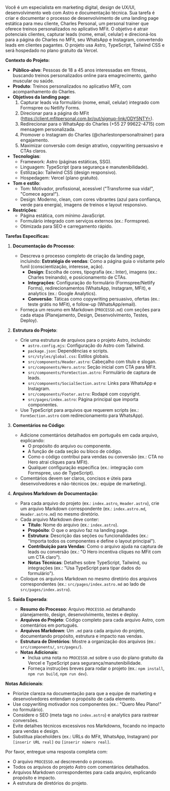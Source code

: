 Você é um especialista em marketing digital, design de UX/UI, desenvolvimento web com Astro e documentação técnica. Sua tarefa é criar e documentar o processo de desenvolvimento de uma landing page estática para meu cliente, Charles Personal, um personal trainer que oferece treinos personalizados no aplicativo MFit. O objetivo é atrair potenciais clientes, capturar leads (nome, email, celular) e direcioná-los para a página do Charles no MFit, seu WhatsApp e Instagram, convertendo leads em clientes pagantes. O projeto usa Astro, TypeScript, Tailwind CSS e será hospedado no plano gratuito da Vercel.

**Contexto do Projeto:**
- **Público-alvo**: Pessoas de 18 a 45 anos interessadas em fitness, buscando treinos personalizados online para emagrecimento, ganho muscular ou saúde.
- **Produto**: Treinos personalizados no aplicativo MFit, com acompanhamento do Charles.
- **Objetivos da landing page**:
  1. Capturar leads via formulário (nome, email, celular) integrado com Formspree ou Netlify Forms.
  2. Direcionar para a página do MFit (https://client.mfitpersonal.com.br/out/signup-link/ODY5NTY=).
  3. Redirecionar para o WhatsApp do Charles (+55 27 99622-4715) com mensagem personalizada.
  4. Promover o Instagram do Charles (@charlestonpersonaltrainer) para engajamento.
  5. Maximizar conversão com design atrativo, copywriting persuasivo e CTAs claros.
- **Tecnologias**:
  - Framework: Astro (páginas estáticas, SSG).
  - Linguagem: TypeScript (para segurança e manutenibilidade).
  - Estilização: Tailwind CSS (design responsivo).
  - Hospedagem: Vercel (plano gratuito).
- **Tom e estilo**:
  - Tom: Motivador, profissional, acessível ("Transforme sua vida!", "Comece agora!").
  - Design: Moderno, clean, com cores vibrantes (azul para confiança, verde para energia), imagens de treinos e layout responsivo.
- **Restrições**:
  - Página estática, com mínimo JavaScript.
  - Formulário integrado com serviços externos (ex.: Formspree).
  - Otimizada para SEO e carregamento rápido.

**Tarefas Específicas:**
1. **Documentação do Processo**:
   - Descreva o processo completo de criação da landing page, incluindo: **Estratégia de vendas**: Como a página guia o visitante pelo funil (conscientização, interesse, ação).
     - **Design**: Escolha de cores, tipografia (ex.: Inter), imagens (ex.: Charles treinando), e posicionamento de CTAs.
     - **Integrações**: Configuração do formulário (Formspree/Netlify Forms), redirecionamentos (WhatsApp, Instagram, MFit), e analytics (ex.: Google Analytics).
     - **Conversão**: Táticas como copywriting persuasivo, ofertas (ex.: teste grátis no MFit), e follow-up (WhatsApp/email).
   - Forneça um resumo em Markdown (`PROCESSO.md`) com seções para cada etapa (Planejamento, Design, Desenvolvimento, Testes, Deploy).

2. **Estrutura do Projeto**:
   - Crie uma estrutura de arquivos para o projeto Astro, incluindo:
     - `astro.config.mjs`: Configuração do Astro com Tailwind.
     - `package.json`: Dependências e scripts.
     - `src/styles/global.css`: Estilos globais.
     - `src/components/Header.astro`: Cabeçalho com título e slogan.
     - `src/components/Hero.astro`: Seção inicial com CTA para MFit.
     - `src/components/FormSection.astro`: Formulário de captura de leads.
     - `src/components/SocialSection.astro`: Links para WhatsApp e Instagram.
     - `src/components/Footer.astro`: Rodapé com copyright.
     - `src/pages/index.astro`: Página principal que importa componentes.
   - Use TypeScript para arquivos que requerem scripts (ex.: `FormSection.astro` com redirecionamento para WhatsApp).

3. **Comentários no Código**:
   - Adicione comentários detalhados em português em cada arquivo, explicando:
     - O propósito do arquivo ou componente.
     - A função de cada seção ou bloco de código.
     - Como o código contribui para vendas ou conversão (ex.: CTA no Hero atrai cliques para MFit).
     - Qualquer configuração específica (ex.: integração com Formspree, uso de TypeScript).
   - Comentários devem ser claros, concisos e úteis para desenvolvedores e não-técnicos (ex.: equipe de marketing).

4. **Arquivos Markdown de Documentação**:
   - Para cada arquivo do projeto (ex.: `index.astro`, `Header.astro`), crie um arquivo Markdown correspondente (ex.: `index.astro.md`, `Header.astro.md`) no mesmo diretório.
   - Cada arquivo Markdown deve conter:
     - **Título**: Nome do arquivo (ex.: `index.astro`).
     - **Propósito**: O que o arquivo faz na landing page.
     - **Estrutura**: Descrição das seções ou funcionalidades (ex.: "Importa todos os componentes e define o layout principal").
     - **Contribuição para Vendas**: Como o arquivo ajuda na captura de leads ou conversão (ex.: "O Hero incentiva cliques no MFit com um CTA claro").
     - **Notas Técnicas**: Detalhes sobre TypeScript, Tailwind, ou integrações (ex.: "Usa TypeScript para tipar dados do formulário").
   - Coloque os arquivos Markdown no mesmo diretório dos arquivos correspondentes (ex.: `src/pages/index.astro.md` ao lado de `src/pages/index.astro`).

5. **Saída Esperada**:
   - **Resumo do Processo**: Arquivo `PROCESSO.md` detalhando planejamento, design, desenvolvimento, testes e deploy.
   - **Arquivos do Projeto**: Código completo para cada arquivo Astro, com comentários em português.
   - **Arquivos Markdown**: Um `.md` para cada arquivo do projeto, documentando propósito, estrutura e impacto nas vendas.
   - **Estrutura de Diretórios**: Mostre a organização dos arquivos (ex.: `src/components/`, `src/pages/`).
   - **Notas Adicionais**:
     - Inclua uma nota no `PROCESSO.md` sobre o uso do plano gratuito da Vercel e TypeScript para segurança/manutenibilidade.
     - Forneça instruções breves para rodar o projeto (ex.: `npm install`, `npm run build`, `npm run dev`).

**Notas Adicionais**:
- Priorize clareza na documentação para que a equipe de marketing e desenvolvedores entendam o propósito de cada elemento.
- Use copywriting motivador nos componentes (ex.: "Quero Meu Plano!" no formulário).
- Considere o SEO (meta tags no `index.astro`) e analytics para rastrear conversões.
- Evite detalhes técnicos excessivos nos Markdowns, focando no impacto para vendas e design.
- Substitua placeholders (ex.: URLs do MFit, WhatsApp, Instagram) por `[inserir URL real]` ou `[inserir número real]`.

Por favor, entregue uma resposta completa com:
- O arquivo `PROCESSO.md` descrevendo o processo.
- Todos os arquivos do projeto Astro com comentários detalhados.
- Arquivos Markdown correspondentes para cada arquivo, explicando propósito e impacto.
- A estrutura de diretórios do projeto.
